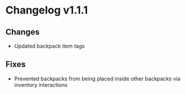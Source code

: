 # Changelog v1.1.1

## Changes
- Updated backpack item tags

## Fixes
- Prevented backpacks from being placed inside other backpacks via inventory interactions